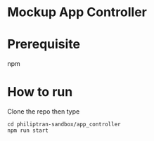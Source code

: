 # Mockup App Controller

# Prerequisite
npm 

# How to run 
Clone the repo then type 
```
cd philiptran-sandbox/app_controller
npm run start 
```